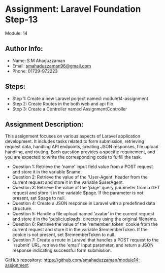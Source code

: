 # Assignment: Laravel Foundation Step-13

Module: 14

## Author Info:
- Name: S M Ahaduzzaman
- Email: smahaduzzaman96@gmail.com
- Phone: 01729-972223

## Steps:
- Step 1: Create a new Laravel porject named: module14-assignment
- Step 2: Create Routes in the both web and api file
- Step 3: Create a Controller named AssignmentController

## Assignment Description:
This assignment focuses on various aspects of Laravel application development. It includes tasks related to form submission, retrieving request data, handling API endpoints, creating JSON responses, file upload handling, and routing. Each question provides a specific requirement, and you are expected to write the corresponding code to fulfill the task.

- Question 1: Retrieve the 'name' input field value from a POST request and store it in the variable $name.
- Question 2: Retrieve the value of the 'User-Agent' header from the current request and store it in the variable $userAgent.
- Question 3: Retrieve the value of the 'page' query parameter from a GET request and store it in the variable $page. If the parameter is not present, set $page to null.
- Question 4: Create a JSON response in Laravel with a predefined data structure.
- Question 5: Handle a file upload named 'avatar' in the current request and store it in the 'public/uploads' directory using the original filename.
- Question 6: Retrieve the value of the 'remember_token' cookie from the current request and store it in the variable $rememberToken. If the cookie is not present, set $rememberToken to null.
- Question 7: Create a route in Laravel that handles a POST request to the '/submit' URL, retrieve the 'email' input parameter, and return a JSON response indicating successful form submission.

GitHub repository: https://github.com/smahaduzzaman/module14-assignment
